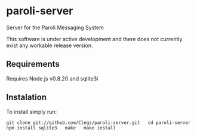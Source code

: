 paroli-server
=============

Server for the Paroli Messaging System

This software is under active development and
there does not currently exist any workable release version.

Requirements
------------

Requires Node.js v0.8.20 and sqlite3i

Instalation
-----------

To install simply run:

`
	git clone git://github.com/Clegs/paroli-server.git  
	cd paroli-server  
	npm install sqlite3  
	make  
	make install  
`

